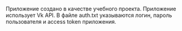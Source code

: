 Приложение создано в качестве учебного проекта.
Приложение использует Vk API.
В файле auth.txt указываются логин, пароль пользователя и access token приложения. 
 
